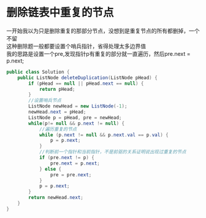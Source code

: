 # 删除链表中重复的节点

一开始我以为只是删除重复的那部分节点，没想到是重复节点的所有都删掉，一个不留  
这种删除题一般都要设置个哨兵指针，省得处理太多边界值  
我的思路是设置一个pre,发现指针p有重复的部分就一直遍历，然后pre.next = p.next;  

```Java
public class Solution {
    public ListNode deleteDuplication(ListNode pHead) {
        if (pHead == null || pHead.next == null) {
            return pHead;
        }
        //设置哨兵节点
        ListNode newHead = new ListNode(-1);
        newHead.next = pHead;
        ListNode p = pHead, pre = newHead;
        while(p!= null && p.next != null) {
            //遍历重复的节点
            while (p.next != null && p.next.val == p.val) {
                p = p.next;
            }
            //判断前一个指针和当前指针，不是前驱的关系证明说出现过重复的节点
            if (pre.next != p) {
                pre.next = p.next;
            } else {
                pre = pre.next;
            }
            p = p.next;
        }
        return newHead.next;
    }
}
```